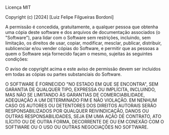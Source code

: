 Licença MIT

Copyright (c) [2024] [Luiz Felipe Filgueiras Bordoni]

A permissão é concedida, gratuitamente, a qualquer pessoa que obtenha uma cópia
deste software e dos arquivos de documentação associados (o "Software"), para lidar
com o Software sem restrições, incluindo, sem limitação, os direitos de usar,
copiar, modificar, mesclar, publicar, distribuir, sublicenciar e/ou vender
cópias do Software, e permitir que as pessoas a quem o Software seja fornecido
façam o mesmo, sujeitas às seguintes condições:

O aviso de copyright acima e este aviso de permissão devem ser incluídos em todas
as cópias ou partes substanciais do Software.

O SOFTWARE É FORNECIDO "NO ESTADO EM QUE SE ENCONTRA", SEM GARANTIA DE QUALQUER TIPO,
EXPRESSA OU IMPLÍCITA, INCLUINDO, MAS NÃO SE LIMITANDO ÀS GARANTIAS DE COMERCIABILIDADE,
ADEQUAÇÃO A UM DETERMINADO FIM E NÃO VIOLAÇÃO. EM NENHUM CASO OS AUTORES OU DETENTORES
DOS DIREITOS AUTORAIS SERÃO RESPONSABILIZADOS POR QUALQUER REIVINDICAÇÃO, DANOS OU OUTRAS
RESPONSABILIDADES, SEJA EM UMA AÇÃO DE CONTRATO, ATO ILÍCITO OU DE OUTRA FORMA, DECORRENTE
DE OU EM CONEXÃO COM O SOFTWARE OU O USO OU OUTRAS NEGOCIAÇÕES NO SOFTWARE.

